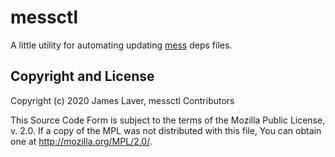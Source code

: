 # messctl

A little utility for automating updating
[mess](https://github.com/commonspub/mess) deps files.

## Copyright and License

Copyright (c) 2020 James Laver, messctl Contributors

This Source Code Form is subject to the terms of the Mozilla Public
License, v. 2.0. If a copy of the MPL was not distributed with this
file, You can obtain one at http://mozilla.org/MPL/2.0/.

